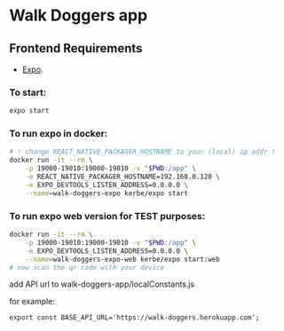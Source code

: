 # Walk Doggers app

## Frontend Requirements

* [Expo](https://docs.expo.io/).

### To start:

```bash
expo start
```

### To run expo in docker:

```bash
# ! change REACT_NATIVE_PACKAGER_HOSTNAME to your (local) ip addr !
docker run -it --rm \
    -p 19000-19010:19000-19010 -v "$PWD:/app" \
    -e REACT_NATIVE_PACKAGER_HOSTNAME=192.168.0.120 \
    -e EXPO_DEVTOOLS_LISTEN_ADDRESS=0.0.0.0 \
    --name=walk-doggers-expo kerbe/expo start
```

### To run expo web version for TEST purposes:
```bash
docker run -it --rm \
    -p 19000-19010:19000-19010 -v "$PWD:/app" \
    -e EXPO_DEVTOOLS_LISTEN_ADDRESS=0.0.0.0 \
    --name=walk-doggers-expo-web kerbe/expo start:web
# now scan the qr code with your device
```

add API url to walk-doggers-app/localConstants.js

for example:
```
export const BASE_API_URL='https://walk-doggers.herokuapp.com';
```
